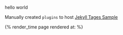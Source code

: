 hello world


Manually created `plugins` to host [Jekyll Tages Sample](https://jekyllrb.com/docs/plugins/tags/)


<p>{% render_time page rendered at: %}</p>
